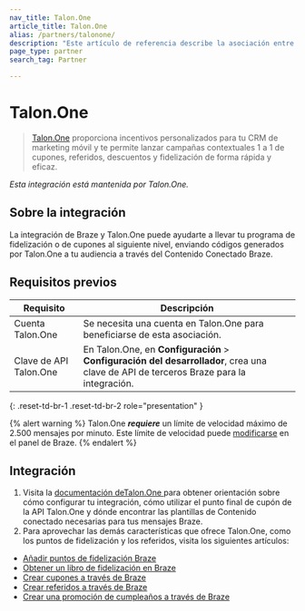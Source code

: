 ```yaml
---
nav_title: Talon.One
article_title: Talon.One
alias: /partners/talonone/
description: "Este artículo de referencia describe la asociación entre Braze y Talon.One, un motor de promoción que te permite lanzar campañas contextuales 1 a 1 de cupones, referidos, descuentos y fidelización de forma rápida y eficaz."
page_type: partner
search_tag: Partner

---
```


# Talon.One

> [Talon.One](https://talon.one/) proporciona incentivos personalizados para tu CRM de marketing móvil y te permite lanzar campañas contextuales 1 a 1 de cupones, referidos, descuentos y fidelización de forma rápida y eficaz.

_Esta integración está mantenida por Talon.One._

## Sobre la integración

La integración de Braze y Talon.One puede ayudarte a llevar tu programa de fidelización o de cupones al siguiente nivel, enviando códigos generados por Talon.One a tu audiencia a través del Contenido Conectado Braze.


## Requisitos previos

| Requisito | Descripción |
| ----------- | ----------- |
|Cuenta Talon.One | Se necesita una cuenta en Talon.One para beneficiarse de esta asociación. |
|Clave de API Talon.One | En Talon.One, en **Configuración** > **Configuración del desarrollador**, crea una clave de API de terceros Braze para la integración. |
{: .reset-td-br-1 .reset-td-br-2 role="presentation" }

{% alert warning %}
Talon.One **_requiere_** un límite de velocidad máximo de 2.500 mensajes por minuto. Este límite de velocidad puede [modificarse]({{site.baseurl}}/user_guide/engagement_tools/campaigns/testing_and_more/rate-limiting/#delivery-speed-rate-limiting) en el panel de Braze.
{% endalert %}

## Integración

1. Visita la [documentación deTalon.One ](https://docs.talon.one/docs/dev/technology-partners/braze) para obtener orientación sobre cómo configurar tu integración, cómo utilizar el punto final de cupón de la API Talon.One y dónde encontrar las plantillas de Contenido conectado necesarias para tus mensajes Braze.
2. Para aprovechar las demás características que ofrece Talon.One, como los puntos de fidelización y los referidos, visita los siguientes artículos:
  - [Añadir puntos de fidelización Braze](https://docs.talon.one/docs/dev/technology-partners/braze/adding-loyalty-points-braze)
  - [Obtener un libro de fidelización en Braze](https://docs.talon.one/docs/dev/technology-partners/braze/receiving-loyalty-ledger-braze)
  - [Crear cupones a través de Braze](https://docs.talon.one/docs/dev/technology-partners/braze/creating-coupons-braze)
  - [Crear referidos a través de Braze](https://docs.talon.one/docs/dev/technology-partners/braze/creating-referrals-braze)
  - [Crear una promoción de cumpleaños a través de Braze](https://docs.talon.one/docs/dev/technology-partners/braze/bday-promotion-braze)

